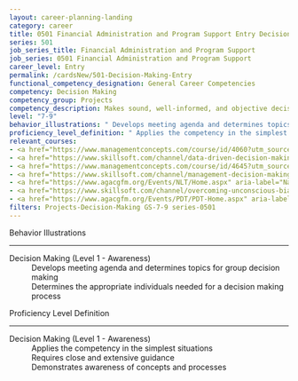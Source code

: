 ```yaml
---
layout: career-planning-landing
category: career
title: 0501 Financial Administration and Program Support Entry Decision Making
series: 501
job_series_title: Financial Administration and Program Support
job_series: 0501 Financial Administration and Program Support
career_level: Entry
permalink: /cardsNew/501-Decision-Making-Entry
functional_competency_designation: General Career Competencies
competency: Decision Making
competency_group: Projects
competency_description: Makes sound, well-informed, and objective decisions; perceives the impact and implications of decisions; commits to action, even in uncertain situations, to accomplish organizational goals; causes change
level: "7-9"
behavior_illustrations: " Develops meeting agenda and determines topics for group decision making  Determines the appropriate individuals needed for a decision making process"
proficiency_level_definition: " Applies the competency in the simplest situations  Requires close and extensive guidance  Demonstrates awareness of concepts and processes"
relevant_courses: 
- <a href="https://www.managementconcepts.com/course/id/4060?utm_source=CFOportal&utm_medium=listing&utm_campaign=CFOTTEP&utm_id=23FM" aria-label="Critical Thinking for Problem Solving - https://www.managementconcepts.com/course/id/4060?utm_source=CFOportal&utm_medium=listing&utm_campaign=CFOTTEP&utm_id=23FM">Critical Thinking for Problem Solving</a>, Management Concepts
- <a href="https://www.skillsoft.com/channel/data-driven-decision-making-7fcedc35-83fb-45e4-bd6d-f9b51b7f918f?cta=feds" aria-label="Data-Driven Decision Making Channel - https://www.skillsoft.com/channel/data-driven-decision-making-7fcedc35-83fb-45e4-bd6d-f9b51b7f918f?cta=feds">Data-Driven Decision Making Channel</a>, Skillsoft
- <a href="https://www.managementconcepts.com/course/id/4645?utm_source=CFOportal&utm_medium=listing&utm_campaign=CFOTTEP&utm_id=23FM" aria-label="Decision Making - https://www.managementconcepts.com/course/id/4645?utm_source=CFOportal&utm_medium=listing&utm_campaign=CFOTTEP&utm_id=23FM">Decision Making</a>, Management Concepts
- <a href="https://www.skillsoft.com/channel/management-decision-making-550525c0-2115-11e7-981f-677d6b31eab4?cta=feds" aria-label="Management Decision Making Channel - https://www.skillsoft.com/channel/management-decision-making-550525c0-2115-11e7-981f-677d6b31eab4?cta=feds">Management Decision Making Channel</a>, Skillsoft
- <a href="https://www.agacgfm.org/Events/NLT/Home.aspx" aria-label="National Leadership Training (NLT) - multi-competency training - https://www.agacgfm.org/Events/NLT/Home.aspx">National Leadership Training (NLT) - multi-competency training</a>, AGA
- <a href="https://www.skillsoft.com/channel/overcoming-unconscious-bias-761de9d1-3877-48ad-847e-dda442de8963?cta=feds" aria-label="Overcoming Unconscious Bias Channel - https://www.skillsoft.com/channel/overcoming-unconscious-bias-761de9d1-3877-48ad-847e-dda442de8963?cta=feds">Overcoming Unconscious Bias Channel</a>, Skillsoft
- <a href="https://www.agacgfm.org/Events/PDT/PDT-Home.aspx" aria-label="Professional Development Training (PDT) - multi-competency training - https://www.agacgfm.org/Events/PDT/PDT-Home.aspx">Professional Development Training (PDT) - multi-competency training</a>, AGA
filters: Projects-Decision-Making GS-7-9 series-0501
---
```


<div class="desktop:grid-col-6 margin-y-3">
  <div class="border-top-2 bg-white padding-3 shadow-5 height-full members-hover border-1px button-border border-top-blue radius-lg">
    <p class="text-bold label-color font-size-21">Behavior Illustrations</p>
    <hr class="hr-green"/>
    <dl class="text-base card-content-color"><dt>Decision Making (Level 1 - Awareness)</dt><dd>Develops meeting agenda and determines topics for group decision making </dd><dd>Determines the appropriate individuals needed for a decision making process</dd></dl>
  </div>
</div>
<div class="desktop:grid-col-6 margin-y-3">
  <div class="border-top-2 bg-white padding-3 shadow-5 height-full members-hover border-1px button-border border-top-blue radius-lg">
    <p class="text-bold label-color font-size-21">Proficiency Level Definition</p>
     <hr class="hr-green"/>
    <dl class="text-base card-content-color"><dt>Decision Making (Level 1 - Awareness)</dt><dd>Applies the competency in the simplest situations </dd><dd>Requires close and extensive guidance </dd><dd>Demonstrates awareness of concepts and processes</dd></dl>
  </div>
</div>
